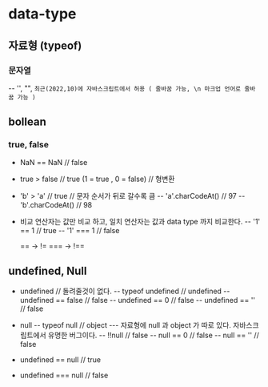 # data-type

## 자료형 (typeof)

### 문자열

-- '', "", `최근(2022,10)에 자바스크립트에서 허용 ( 줄바꿈 가능, \n 마크업 언어로 줄바꿈 가능 )`

## bollean

### true, false

- NaN == NaN // false
- true > false // true (1 = true , 0 = false) // 형변환
- 'b' > 'a' // true // 문자 순서가 뒤로 갈수록 큼
  -- 'a'.charCodeAt() // 97
  -- 'b'.charCodeAt() // 98

- 비교 연산자는 값만 비교 하고, 일치 연산자는 값과 data type 까지 비교한다.
  -- '1' == 1 // true
  -- '1' === 1 // false

  == -> !=
  === -> !==

## undefined, Null

- undefined // 돌려줄것이 없다.
  -- typeof undefined // undefined
  -- undefined == false // false
  -- undefined == 0 // false
  -- undefined == '' // false

- null
  -- typeof null // object
  --- 자료형에 null 과 object 가 따로 있다. 자바스크립트에서 유명한 버그이다.
  -- !!null // false
  -- null == 0 // false
  -- null == '' // false

- undefined == null // true
- undefined === null // false
